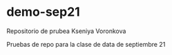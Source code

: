 # demo-sep21
Repositorio de prubea
Kseniya Voronkova

Pruebas de repo para la clase de data de septiembre 21
